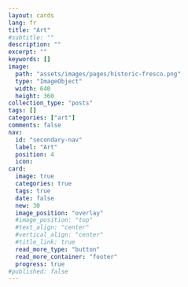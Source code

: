 ```yaml
---
layout: cards
lang: fr
title: "Art"
#subtitle: ""
description: ""
excerpt: ""
keywords: []
image:
  path: "assets/images/pages/historic-fresco.png"
  type: "ImageObject"
  width: 640
  height: 360
collection_type: "posts"
tags: []
categories: ["art"]
comments: false
nav:
  id: "secondary-nav"
  label: "Art"
  position: 4
  icon:
card:
  image: true
  categories: true
  tags: true
  date: false
  new: 30
  image_position: "overlay"
  #image_position: "top"
  #text_align: "center"
  #vertical_align: "center"
  #title_link: true
  read_more_type: "button"
  read_more_container: "footer"
  progress: true
#published: false
---
```

